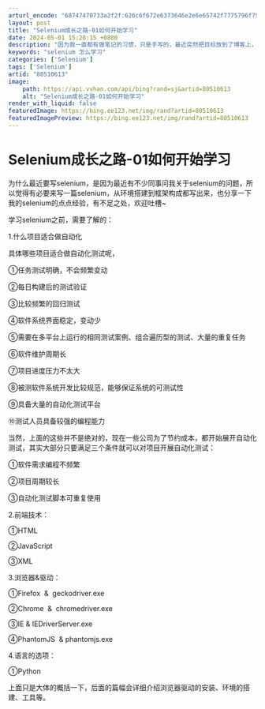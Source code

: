 ```yaml
---
arturl_encode: "68747470733a2f2f:626c6f672e6373646e2e6e65742f7775796f75646579756572:2f61727469636c652f64657461696c732f3830353130363133"
layout: post
title: "Selenium成长之路-01如何开始学习"
date: 2024-05-01 15:20:15 +0800
description: "因为我一直都有做笔记的习惯，只是手写的，最近突然把目标放到了博客上，是因为最近看到我邻座同事在写博客"
keywords: "selenium 怎么学习"
categories: ['Selenium']
tags: ['Selenium']
artid: "80510613"
image:
    path: https://api.vvhan.com/api/bing?rand=sj&artid=80510613
    alt: "Selenium成长之路-01如何开始学习"
render_with_liquid: false
featuredImage: https://bing.ee123.net/img/rand?artid=80510613
featuredImagePreview: https://bing.ee123.net/img/rand?artid=80510613
---
```


# Selenium成长之路-01如何开始学习

为什么最近要写selenium，是因为最近有不少同事问我关于selenium的问题，所以觉得有必要来写一篇selenium，从环境搭建到框架构成都写出来，也分享一下我的selenium的点点经验，有不足之处，欢迎吐槽~

学习selenium之前，需要了解的：

1.什么项目适合做自动化

具体哪些项目适合做自动化测试呢，

①任务测试明确，不会频繁变动

②每日构建后的测试验证

③比较频繁的回归测试

④软件系统界面稳定，变动少

⑤需要在多平台上运行的相同测试案例、组合遍历型的测试、大量的重复任务

⑥软件维护周期长

⑦项目进度压力不太大

⑧被测软件系统开发比较规范，能够保证系统的可测试性

⑨具备大量的自动化测试平台

⑩测试人员具备较强的编程能力

当然，上面的这些并不是绝对的，现在一些公司为了节约成本，都开始展开自动化测试，其实大部分只要满足三个条件就可以对项目开展自动化测试：

①软件需求编程不频繁

②项目周期较长

③自动化测试脚本可重复使用

2.前端技术：

①HTML

②JavaScript

③XML

3.浏览器&驱动：

①Firefox  &  geckodriver.exe

②Chrome  &  chromedriver.exe

③IE & IEDriverServer.exe

④PhantomJS  & phantomjs.exe

4.语言的选项：

①Python

上面只是大体的概括一下，后面的篇幅会详细介绍浏览器驱动的安装、环境的搭建、工具等。